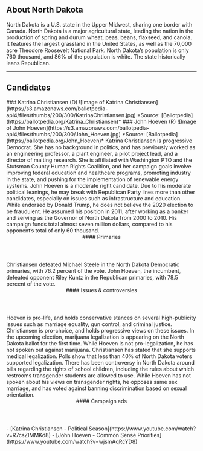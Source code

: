 ## About North Dakota
North Dakota is a U.S. state in the Upper Midwest, sharing one border with Canada. North Dakota is a major agricultural state, leading the nation in the production of spring and durum wheat, peas, beans, flaxseed, and canola. It features the largest grassland in the United States, as well as the 70,000 acre Theodore Roosevelt National Park. North Dakota’s population is only 760 thousand, and 86% of the population is white. The state historically leans Republican.

---

## Candidates

<Grid>
  <Box>
    ### Katrina Christiansen (D)
    ![Image of Katrina Christiansen](https://s3.amazonaws.com/ballotpedia-api4/files/thumbs/200/300/KatrinaChristiansen.jpg)
    *Source: [Ballotpedia](https://ballotpedia.org/Katrina_Christiansen)*
  </Box>
  <Box>
    ### John Hoeven (R)
    ![Image of John Hoeven](https://s3.amazonaws.com/ballotpedia-api4/files/thumbs/200/300/John_Hoeven.jpg)
    *Source: [Ballotpedia](https://ballotpedia.org/John_Hoeven)*
  </Box>

  <Box>
    Katrina Christiansen is progressive Democrat. She has no background in politics, and has previously worked as an engineering professor, a plant engineer, a pilot project lead, and a director of malting research. She is affiliated with Washington PTO and the Stutsman County Human Rights Coalition, and her campaign goals involve improving federal education and healthcare programs, promoting industry in the state, and pushing for the implementation of renewable energy systems.

  </Box>
  <Box>
    John Hoeven is a moderate right candidate. Due to his moderate political leanings, he may break with Republican Party lines more than other candidates, especially on issues such as infrastructure and education. While endorsed by Donald Trump, he does not believe the 2020 election to be fraudulent. He assumed his position in 2011, after working as a banker and serving as the Governor of North Dakota from 2000 to 2010. His campaign funds total almost seven million dollars, compared to his opponent’s total of only 60 thousand.
  </Box>

  <Header>
    #### Primaries
  </Header>
  <Box>
    Christiansen defeated Michael Steele in the North Dakota Democratic primaries, with 76.2 percent of the vote. 
  </Box>
  <Box>
    John Hoeven, the incumbent, defeated opponent Riley Kuntz in the Republican primaries, with 78.5 percent of the vote.
  </Box>

  <Header>
    #### Issues & controversies
  </Header>

  <WideBox>
    Hoeven is pro-life, and holds conservative stances on several high-publicity issues such as marriage equality, gun control, and criminal justice. Christiansen is pro-choice, and holds progressive views on these issues. In the upcoming election, marijuana legalization is appearing on the North Dakota ballot for the first time. While Hoeven is not pro-legalization, he has not spoken out against marijuana. Christiansen has stated that she supports medical legalization. Polls show that less than 40% of North Dakota voters supported legalization. There has been controversy in North Dakota around bills regarding the rights of school children, including the rules about which restrooms transgender students are allowed to use. While Hoeven has not spoken about his views on transgender rights, he opposes same sex marriage, and has voted against banning discrimination based on sexual orientation. 
  </WideBox>
 
  <Header>
    #### Campaign ads
  </Header>
  <Box>
    - [Katrina Christiansen - Political Season](https://www.youtube.com/watch?v=R7csZIMMKd8)
  </Box>
  <Box>
    - [John Hoeven - Common Sense Priorities](https://www.youtube.com/watch?v=wjsmAqRcYD8)
  </Box>
</Grid>

